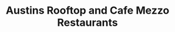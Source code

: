 ---
title: "Austins Rooftop and Cafe Mezzo Restaurants"
address: "Austins Quality Training Services, 2-6 The Diamond, Derry, Co. Derry, BT48 6HR"
tel: "+44 (0)28 7126 1817"
county: "Derry"
category: "Cafes"
type: "Content"
lat: "54.995323181152344"
lng: "-7.322333812713623"
---
